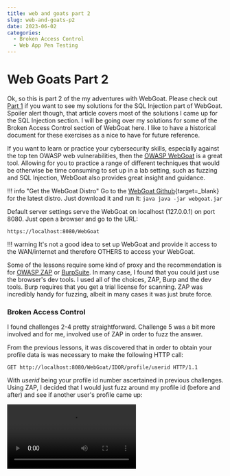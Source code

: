 ```yaml
---
title: web and goats part 2
slug: web-and-goats-p2
date: 2023-06-02
categories:
  - Broken Access Control
  - Web App Pen Testing
---
```


  [Ubuntu VM]: ./it-hums-it-roars.md
  [BurpSuite]: https://portswigger.net/burp/communitydownload
  [OWASP WebGoat]: https://owasp.org/www-project-webgoat/
  [WebGoat Github]: https://github.com/WebGoat/WebGoat/releases
  [OWASP ZAP]: https://owasp.org/www-project-zap
  [Part 1]: ../web-and-goats-p1

# Web Goats Part 2

Ok, so this is part 2 of the my adventures with WebGoat. Please check out [Part 1] if you want to see my solutions for the SQL Injection part of WebGoat. Spoiler alert though, that article covers most of the solutions I came up for the SQL Injection section. I will be going over my solutions for some of the Broken Access Control section of WebGoat here. I like to have a historical document for these exercises as a nice to have for future reference.

If you want to learn or practice your cybersecurity skills, especially against the top ten OWASP web vulnerabilities, then the [OWASP WebGoat] is a great tool. Allowing for you to practice a range of different techniques that would be otherwise be time consuming to set up in a lab setting, such as fuzzing and SQL Injection, WebGoat also provides great insight and guidance.

<!-- more -->

!!! info "Get the WebGoat Distro"
    Go to the [WebGoat Github]{target=_blank} for the latest distro. Just download it and run it:
    ````java
    java -jar webgoat.jar
    ````

Default server settings serve the WebGoat on localhost (127.0.0.1) on port 8080. Just open a browser and go to the URL:
````
https://localhost:8080/WebGoat
````

!!! warning
    It's not a good idea to set up WebGoat and provide it access to the WAN/internet and therefore OTHERS to access your WebGoat.
    
Some of the lessons require some kind of proxy and the recommendation is for [OWASP ZAP] or [BurpSuite]. In many case, I found that you could just use the browser's dev tools. I used all of the choices, ZAP, Burp and the dev tools. Burp requires that you get a trial license for scanning. ZAP was incredibly handy for fuzzing, albeit in many cases it was just brute force.

### Broken Access Control

I found challenges 2-4 pretty straightforward. Challenge 5 was a bit more involved and for me, involved use of ZAP in order to fuzz the answer.

From the previous lessons, it was discovered that in order to obtain your profile data is was necessary to make the following HTTP call:

````
GET http://localhost:8080/WebGoat/IDOR/profile/userid HTTP/1.1
````

With *userid* being your profile id number ascertained in previous challenges. Using ZAP, I decided that I would just fuzz around my profile id (before and after) and see if another user's profile came up:

![type:video](videos/fuzzing-other-users-profile.webm)
